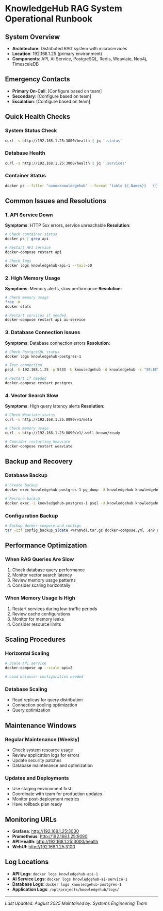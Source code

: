 
# KnowledgeHub RAG System Operational Runbook

## System Overview
- **Architecture**: Distributed RAG system with microservices
- **Location**: 192.168.1.25 (primary environment)
- **Components**: API, AI Service, PostgreSQL, Redis, Weaviate, Neo4j, TimescaleDB

## Emergency Contacts
- **Primary On-Call**: [Configure based on team]
- **Secondary**: [Configure based on team]
- **Escalation**: [Configure based on team]

## Quick Health Checks

### System Status Check
```bash
curl -s http://192.168.1.25:3000/health | jq '.status'
```

### Database Health
```bash
curl -s http://192.168.1.25:3000/health | jq '.services'
```

### Container Status  
```bash
docker ps --filter "name=knowledgehub" --format "table {{.Names}}	{{.Status}}"
```

## Common Issues and Resolutions

### 1. API Service Down
**Symptoms**: HTTP 5xx errors, service unreachable
**Resolution**:
```bash
# Check container status
docker ps | grep api

# Restart API service
docker-compose restart api

# Check logs
docker logs knowledgehub-api-1 --tail=50
```

### 2. High Memory Usage
**Symptoms**: Memory alerts, slow performance
**Resolution**:
```bash
# Check memory usage
free -h
docker stats

# Restart services if needed
docker-compose restart api ai-service
```

### 3. Database Connection Issues
**Symptoms**: Database connection errors
**Resolution**:
```bash
# Check PostgreSQL status
docker logs knowledgehub-postgres-1

# Test connection
psql -h 192.168.1.25 -p 5433 -U knowledgehub -d knowledgehub -c "SELECT 1;"

# Restart if needed
docker-compose restart postgres
```

### 4. Vector Search Slow
**Symptoms**: High query latency alerts
**Resolution**:
```bash
# Check Weaviate status
curl -s http://192.168.1.25:8090/v1/meta

# Check memory usage
curl -s http://192.168.1.25:8090/v1/.well-known/ready

# Consider restarting Weaviate
docker-compose restart weaviate
```

## Backup and Recovery

### Database Backup
```bash
# Create backup
docker exec knowledgehub-postgres-1 pg_dump -U knowledgehub knowledgehub > backup_$(date +%Y%m%d).sql

# Restore backup
docker exec -i knowledgehub-postgres-1 psql -U knowledgehub knowledgehub < backup.sql
```

### Configuration Backup
```bash
# Backup docker-compose and configs
tar -czf config_backup_$(date +%Y%m%d).tar.gz docker-compose.yml .env api/config.py
```

## Performance Optimization

### When RAG Queries Are Slow
1. Check database query performance
2. Monitor vector search latency  
3. Review memory usage patterns
4. Consider scaling horizontally

### When Memory Usage Is High
1. Restart services during low-traffic periods
2. Review cache configurations
3. Monitor for memory leaks
4. Consider resource limits

## Scaling Procedures

### Horizontal Scaling
```bash
# Scale API service
docker-compose up --scale api=2

# Load balancer configuration needed
```

### Database Scaling
- Read replicas for query distribution
- Connection pooling optimization
- Query optimization

## Maintenance Windows

### Regular Maintenance (Weekly)
- Check system resource usage
- Review application logs for errors
- Update security patches
- Database maintenance and optimization

### Updates and Deployments
- Use staging environment first
- Coordinate with team for production updates
- Monitor post-deployment metrics
- Have rollback plan ready

## Monitoring URLs
- **Grafana**: http://192.168.1.25:3030
- **Prometheus**: http://192.168.1.25:9090  
- **API Health**: http://192.168.1.25:3000/health
- **WebUI**: http://192.168.1.25:3100

## Log Locations
- **API Logs**: `docker logs knowledgehub-api-1`
- **AI Service Logs**: `docker logs knowledgehub-ai-service-1`
- **Database Logs**: `docker logs knowledgehub-postgres-1`
- **Application Logs**: `/opt/projects/knowledgehub/logs/`

---
*Last Updated: August 2025*
*Maintained by: Systems Engineering Team*
